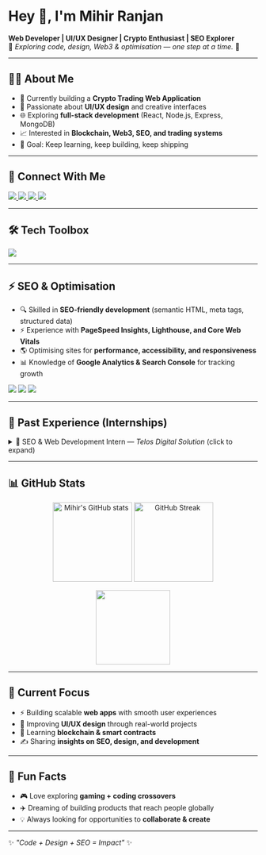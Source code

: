 # Hey 👋, I'm Mihir Ranjan  

**Web Developer | UI/UX Designer | Crypto Enthusiast | SEO Explorer**  
🌱 *Exploring code, design, Web3 & optimisation — one step at a time.* 🚀  

---

## 👨‍💻 About Me  

- 🔭 Currently building a **Crypto Trading Web Application**  
- 🎨 Passionate about **UI/UX design** and creative interfaces  
- 🌐 Exploring **full-stack development** (React, Node.js, Express, MongoDB)  
- 📈 Interested in **Blockchain, Web3, SEO, and trading systems**  
- 🎯 Goal: Keep learning, keep building, keep shipping  

---

## 🔗 Connect With Me  

<p>
  <a href="https://www.linkedin.com/in/mihirrr/" target="_blank">
    <img src="https://img.shields.io/badge/LinkedIn-%230A66C2.svg?&style=for-the-badge&logo=linkedin&logoColor=white" />
  </a>
  <a href="https://dribbble.com/connectmihir" target="_blank">
    <img src="https://img.shields.io/badge/Dribbble-%23EA4C89.svg?&style=for-the-badge&logo=dribbble&logoColor=white" />
  </a>
  <a href="mailto:connectmihirr@gmail.com" target="_blank">
    <img src="https://img.shields.io/badge/Gmail-D14836.svg?&style=for-the-badge&logo=gmail&logoColor=white" />
  </a>
  <a href="https://mihirranjan.in/" target="_blank">
    <img src="https://img.shields.io/badge/Portfolio-%23000000.svg?&style=for-the-badge&logo=vercel&logoColor=white" />
  </a>
</p>  

---

## 🛠️ Tech Toolbox  

<p>
  <img src="https://skillicons.dev/icons?i=html,css,js,tailwind,figma,git,github,vscode,linux,bootstrap,wordpress,python,php,jupyternotebook" />
</p>

---

## ⚡ SEO & Optimisation  

- 🔍 Skilled in **SEO-friendly development** (semantic HTML, meta tags, structured data)  
- ⚡ Experience with **PageSpeed Insights, Lighthouse, and Core Web Vitals**  
- 🌎 Optimising sites for **performance, accessibility, and responsiveness**  
- 📊 Knowledge of **Google Analytics & Search Console** for tracking growth  

<p>
  <img src="https://img.shields.io/badge/SEO-4285F4?style=for-the-badge&logo=google&logoColor=white" />
  <img src="https://img.shields.io/badge/Lighthouse-FF6F00?style=for-the-badge&logo=lighthouse&logoColor=white" />
  <img src="https://img.shields.io/badge/Analytics-E37400?style=for-the-badge&logo=google-analytics&logoColor=white" />
</p>

---

## 💼 Past Experience (Internships)  

<details>
  <summary>🔹 SEO & Web Development Intern — <i>Telos Digital Solution</i> (click to expand)</summary>  

**Projects Completed:**  
- Created an **SEO-optimised website** generating *5k+ impressions*, *2%+ CTR* with avg. position of *22*.  
- Built and optimised **37 technical blogs** (SEO, content marketing, local SEO) → *27k+ impressions*.  
- Designed & deployed **9 websites** for B2B, D2C, and portfolios.  
- Provided **WordPress training** and created basic HTML sites to meet business goals.  
- Developed and managed a **content HubSpot** to increase organic visibility and traffic.  

**Key Achievements:**  
1. Ranked site on Google for **200+ keywords in 3 months**.  
2. Achieved avg. position **#50** across targeted keywords.  
3. Secured top Bing positions for **130+ keywords** (avg. under top 5).  
4. Generated **27k+ impressions** and **45+ organic clicks** with SEO.  
5. Drove **1.4k+ impressions** via image search with 10+ clicks.  
6. Generated **1.5k+ Bing impressions** and 18+ clicks (CTR > 1.4%).  
7. Implemented **on-page SEO, keyword research, content strategy, and technical SEO**.  
8. Continuously monitored with **Google Analytics, Search Console, and SEO tools** for refinement.  

</details>  

---

## 📊 GitHub Stats  

<p align="center">
  <img src="https://github-readme-stats.vercel.app/api?username=connectmihir&show_icons=true&theme=tokyonight" alt="Mihir's GitHub stats" height="160"/>
  <img src="https://github-readme-streak-stats.herokuapp.com/?user=connectmihir&theme=tokyonight" alt="GitHub Streak" height="160"/>
</p>

<p align="center">
  <img src="https://github-readme-stats.vercel.app/api/top-langs/?username=connectmihir&layout=compact&theme=tokyonight" height="150"/>
</p>

---

## 🚀 Current Focus  

- ⚡ Building scalable **web apps** with smooth user experiences  
- 📱 Improving **UI/UX design** through real-world projects  
- 🔐 Learning **blockchain & smart contracts**  
- ✍️ Sharing **insights on SEO, design, and development**  

---

## 🌟 Fun Facts  

- 🎮 Love exploring **gaming + coding crossovers**  
- ✈️ Dreaming of building products that reach people globally  
- 💡 Always looking for opportunities to **collaborate & create**  

---

✨ *"Code + Design + SEO = Impact"* ✨
